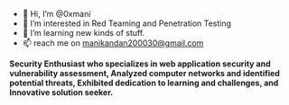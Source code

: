 - 👋 Hi, I’m @0xmani
- 👀 I’m interested in Red Teaming and Penetration Testing
- 🌱 I’m learning new kinds of stuff.
- 📫 reach me on manikandan200030@gmail.com

**Security Enthusiast who specializes in web application security and vulnerability assessment,
Analyzed computer networks and identified potential threats, Exhibited dedication to learning
and challenges, and Innovative solution seeker.**
